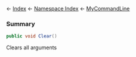 ← [Index](Api-Index) ← [Namespace Index](Namespace-Index) ← [MyCommandLine](VRage.Game.ModAPI.Ingame.Utilities.MyCommandLine)

### Summary

```csharp
public void Clear()
```

Clears all arguments

